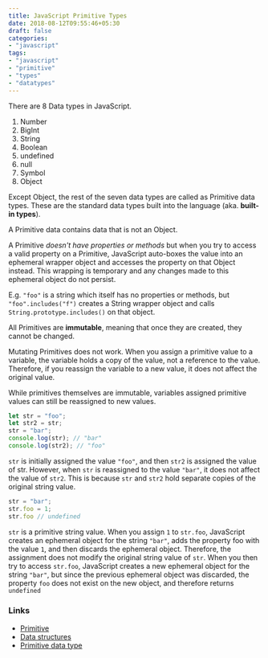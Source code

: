```yaml
---
title: JavaScript Primitive Types
date: 2018-08-12T09:55:46+05:30
draft: false
categories:
- "javascript"
tags:
- "javascript"
- "primitive"
- "types"
- "datatypes"
---
```


There are 8 Data types in JavaScript.
1. Number
2. BigInt
3. String
4. Boolean
5. undefined
6. null
7. Symbol
8. Object

Except Object, the rest of the seven data types are called as Primitive data types.  These are the standard data types built into the language (aka. __built-in types__).

A Primitive data contains data that is not an Object.

A Primitive _doesn't have properties or methods_ but when you try to access a valid property on a Primitive, JavaScript auto-boxes the value into an ephemeral wrapper object and accesses the property on that Object instead. This wrapping is temporary and any changes made to this ephemeral object do not persist.

E.g. `"foo"` is a string which itself has no properties or methods, but `"foo".includes("f")` creates a String wrapper object and calls `String.prototype.includes()` on that object. 

All Primitives are __immutable__, meaning that once they are created, they cannot be changed.

Mutating Primitives does not work. When you assign a primitive value to a variable, the variable holds a copy of the value, not a reference to the value. Therefore, if you reassign the variable to a new value, it does not affect the original value.

While primitives themselves are immutable, variables assigned primitive values can still be reassigned to new values.

```js
let str = "foo";
let str2 = str;
str = "bar";
console.log(str); // "bar"
console.log(str2); // "foo"
```

`str` is initially assigned the value `"foo"`, and then `str2` is assigned the value of str. However, when `str` is reassigned to the value `"bar"`, it does not affect the value of `str2`. This is because `str` and `str2` hold separate copies of the original string value.

```js
str = "bar";
str.foo = 1;
str.foo // undefined
```

`str` is a primitive string value. When you assign `1` to `str.foo`, JavaScript creates an ephemeral object for the string `"bar"`, adds the property foo with the value `1`, and then discards the ephemeral object. Therefore, the assignment does not modify the original string value of `str`. When you then try to access `str.foo`, JavaScript creates a new ephemeral object for the string `"bar"`, but since the previous ephemeral object was discarded, the property `foo` does not exist on the new object, and therefore returns `undefined`

### Links
- [Primitive](https://developer.mozilla.org/en-US/docs/Glossary/Primitive)
- [Data structures](https://developer.mozilla.org/en-US/docs/Web/JavaScript/Data_structures)
- [Primitive data type](https://en.wikipedia.org/wiki/Primitive_data_type)
